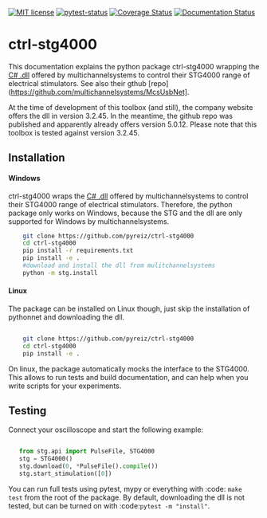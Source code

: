 [![MIT license](https://img.shields.io/badge/License-MIT-blue.svg)](https://en.wikipedia.org/wiki/MIT_License) [![pytest-status](https://github.com/pyreiz/ctrl-stg4000/workflows/pytest/badge.svg)](https://github.com/pyreiz/ctrl-stg4000/actions) [![Coverage Status](https://coveralls.io/repos/github/pyreiz/ctrl-stg4000/badge.svg?branch=develop)](https://coveralls.io/github/pyreiz/ctrl-stg4000?branch=develop) [![Documentation Status](https://readthedocs.org/projects/ctrl-stg4000/badge/?version=latest)](https://ctrl-stg4000.readthedocs.io/en/latest/?badge=latest)

ctrl-stg4000
============

This documentation explains the python package ctrl-stg4000 wrapping the [C# .dll](https://www.multichannelsystems.com/software/mcsusbnetdll) offered by
multichannelsystems to control their STG4000 range of electrical stimulators. See also their gthub [repo](https://github.com/multichannelsystems/McsUsbNet].

At the time of development of this toolbox (and still), the company website offers the dll in version 3.2.45. In the meantime, the github repo was published and apparently already offers version 5.0.12. Please note that this toolbox is tested against version 3.2.45.

Installation
------------

#### Windows

ctrl-stg4000 wraps the [C# .dll](https://www.multichannelsystems.com/software/mcsusbnetdll) offered by
multichannelsystems to control their STG4000 range of electrical stimulators.  Therefore, the python package only works on Windows, because the STG and the dll are only supported for Windows by multichannelsystems.

``` bash
    git clone https://github.com/pyreiz/ctrl-stg4000
    cd ctrl-stg4000
    pip install -r requirements.txt
    pip install -e .
    #download and install the dll from mulitchannelsystems
    python -m stg.install
```

#### Linux

The package can be installed on Linux though, just skip the installation of pythonnet and downloading the dll.


``` bash

    git clone https://github.com/pyreiz/ctrl-stg4000
    cd ctrl-stg4000
    pip install -e .
```

On linux, the package automatically mocks the interface to the STG4000. This allows to run tests and build documentation, and can help when you write scripts for your experiments.

Testing
-------

Connect your oscilloscope and start the following example:

``` python

   from stg.api import PulseFile, STG4000
   stg = STG4000()
   stg.download(0, *PulseFile().compile())
   stg.start_stimulation([0])
```
You can run full tests using pytest, mypy or everything with :code: `make test` from the root of the package. By default, downloading the dll is not tested, but can be turned on with :code:`pytest -m "install"`.
